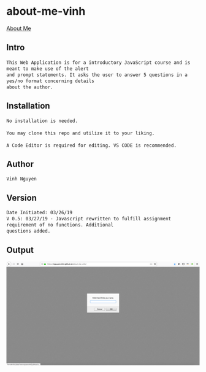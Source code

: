 # about-me-vinh

[About Me](https://nguyenvinh2.github.io/about-me-vinh/)

## Intro

    This Web Application is for a introductory JavaScript course and is meant to make use of the alert 
    and prompt statements. It asks the user to answer 5 questions in a yes/no format concerning details 
    about the author.

## Installation

    No installation is needed.

    You may clone this repo and utilize it to your liking.

    A Code Editor is required for editing. VS CODE is recommended.

## Author

    Vinh Nguyen

## Version

    Date Initiated: 03/26/19
    V 0.5: 03/27/19 - Javascript rewritten to fulfill assignment requirement of no functions. Additional
    questions added.

## Output

![Image](img/output.png)


